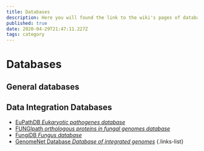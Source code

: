 ```yaml
---
title: Databases
description: Here you will found the link to the wiki's pages of databases 
published: true
date: 2020-04-29T21:47:11.227Z
tags: category
---
```


# Databases

## General databases



## Data Integration Databases

- [EuPathDB *Eukaryotic pathogenes database*](https://vdclab-wiki.herokuapp.com/databases/data-integration/EuPathDB/)
- [FUNGIpath *orthologous proteins in fungal genomes database*](https://vdclab-wiki.herokuapp.com/databases/data-integration/FUNGIpath/)
- [FungiDB *Fungus database*](https://vdclab-wiki.herokuapp.com/databases/data-integration/FungiDB/)
- [GenomeNet Database *Database of integrated genomes*](https://vdclab-wiki.herokuapp.com/databases/data-integration/genomenet/)
{.links-list}
